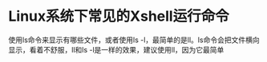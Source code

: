 # Linux系统下常见的Xshell运行命令

使用ls命令来显示有哪些文件，或者使用ls -l，最简单的是ll。ls命令会把文件横向显示，看着不舒服，ll和ls -l是一样的效果，建议使用ll，因为它最简单

